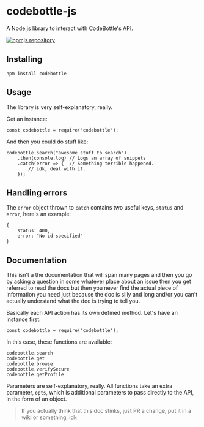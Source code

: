 # codebottle-js

A Node.js library to interact with CodeBottle's API.

[![npmjs repository](https://nodei.co/npm/codebottle.png?downloads=true&stars=true)](https://www.npmjs.com/package/codebottle)

Installing
----------

```
npm install codebottle
```

Usage
--------

The library is very self-explanatory, really.

Get an instance:

```
const codebottle = require('codebottle');
```

And then you could do stuff like:

```
codebottle.search("awesome stuff to search")
	.then(console.log) // Logs an array of snippets
	.catch(error => {  // Something terrible happened.
		// idk, deal with it.
	});
```

Handling errors
---------

The `error` object thrown to `catch` contains two useful keys, `status` and `error`, here's an example:

```
{
	status: 400,
	error: "No id specified"
}
```


Documentation
---------

This isn't a the documentation that will span many pages and then you go by asking a question in some whatever place about an issue then you get referred to read the docs but then you never find the actual piece of information you need just because the doc is silly and long and/or you can't actually understand what the doc is trying to tell you.

Basically each API action has its own defined method. Let's have an instance first:

```
const codebottle = require('codebottle');
```

In this case, these functions are available:

```
codebottle.search
codebottle.get
codebottle.browse
codebottle.verifySecure
codebottle.getProfile
```

Parameters are self-explanatory, really. All functions take an extra parameter, `opts`, which is additional parameters to pass directly to the API, in the form of an object.


> If you actually think that this doc stinks, just PR a change, put it in a wiki or something, idk